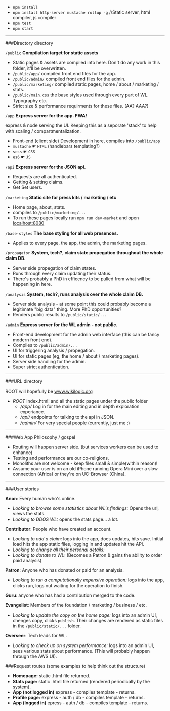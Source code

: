  - `npm install`
 - `npm install http-server mustache rollup -g` //Static server, html compiler, js compiler
 - `npm test`
 - `npm start`

---

###Directory directory

`/public` **Compilation target for static assets**

 - Static pages & assets are compiled into here. Don't do any work in this folder, it'll be overwritten.
 - `/public/app/` compiled front end files for the app.
 - `/public/admin/` compiled front end files for the admin.
 - `/public/marketing/` compiled static pages, home / about / marketing / stats.
 - `/public/main.css` the base styles used through every part of WL. Typography etc.
 - Strict size & performance requirments for these files. (AA? AAA?)

`/app` **Express server for the app. PWA!**

express & node serving the UI. Keeping this as a seporate 'stack' to help with scaling / compartmentalization.

 - Front-end (client side) Development in here, compiles into `/public/app`
 - `mustache` ☛ `HTML` (handlebars templating?)
 - `scss` ☛ `CSS`
 - `es6` ☛ `JS`

`/api` **Express server for the JSON api.**
 
 - Requests are all authenticated.
 - Getting & setting claims.
 - Get Set users.

`/marketing` **Static site for press kits / marketing / etc**

 - Home page, about, stats.
 - compiles to `/public/marketing/...`
 - To run these pages locally run `npm run dev-market` and open [localhost:8080](http://localhost:8080/)

`/base-styles` **The base styling for all web presences.**

 - Applies to every page, the app, the admin, the marketing pages.

`/propagator` **System, tech?, claim state propegation throughout the whole claim DB.**

 - Server side propegation of claim states. 
 - Runs through every claim updating their status. 
 - There's probably a PhD in efficency to be pulled from what will be happening in here. 

`/analysis` **System, tech?, runs analysis over the whole claim DB.**

 - Server side analysis - at some point this could probably become a legitimate "big data" thing. More PhD opportunities?
 - Renders public results to `/public/static/...`

`/admin` **Express server for the WL admin - not public.**

 - Front-end development for the admin web interface (this can be fancy modern front end).
 - Compiles to `/public/admin/...` 
 - UI for triggering analysis / propegation.
 - UI for static pages (eg, the home / about / marketing pages).
 - Server side handling for the admin.
 - Super strict authentication.

---

###URL directory

ROOT will hopefully be www.wikilogic.org

 - *ROOT* Index.html! and all the static pages under the public folder
    - */app/* Log in for the main editing and in depth exploration experiance.
    - */api/* endpoints for talking to the api in JSON.
    - */admin/* For very special people (currently, just me ;)  

---

###Web App Philosophy / gospel

 - Routing will happen server side. (but services workers can be used to enhance)
 - Testing and performance are our co-religions.
 - Monoliths are not welcome - keep files small & simple(within reason)!
 - Assume your user is on an old iPhone running Opera Mini over a slow connection (Africa) or they're on UC-Browser (China). 

 ---

###User stories

**Anon**: Every human who's online.
 - *Looking to browse some statistics about WL's findings:* Opens the url, views the stats.
 - *Looking to DDOS WL:* opens the stats page... a lot.

**Contributor**: People who have created an account.
 - *Looking to add a claim:* logs into the app, does updates, hits save. Initial load hits the app static files, logging in and updates hit the API. 
 - *Looking to change all their personal details:* 
 - *Looking to donate to WL:* (Becomes a Patron & gains the ability to order paid analysis) 

**Patron**: Anyone who has donated or paid for an analysis.
 - *Looking to run a computationally expensive operation:* logs into the app, clicks run, logs out waiting for the operation to finish. 

**Guru**: anyone who has had a contribution merged to the code.

**Evangelist**: Members of the foundation / marketing / business / etc.
 - *Looking to update the copy on the home page:* logs into an admin UI, chenges copy, clicks `publish`. Their changes are rendered as static files in the `/public/static/...` folder.

**Overseer**: Tech leads for WL.
 - *Looking to check up on system performance:* logs into an admin UI, sees various stats about performance. (This will probably happen through the AWS UI).

###Request routes (some examples to help think out the structure)

 - **Homepage:** static .html file returned.
 - **Stats page:** static .html file returned (rendered periodically by the system).
 - **App (not logged in)** express - compiles template - returns.
 - **Profile page:** express - auth / db - compiles template - returns.
 - **App (logged in)** epress - auth / db - compiles template - returns.
